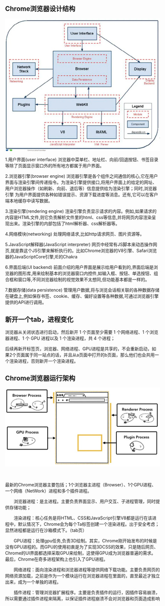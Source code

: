 ## Chrome浏览器设计结构



![Chrome浏览器架构](/imgs/browser.webp)



1.用户界面(user interface)
浏览器中菜单栏、地址栏、向前/回退按钮、书签目录等除了页面显示窗口外的所有地方都属于用户界面。

2.浏览器引擎(browser engine)
浏览器引擎是各个组件之间通信的核心,它在用户界面与渲染引擎间传递指令。为渲染引擎提供接口,将用户界面上的给定的网址、用户浏览器操作（如刷新、向前、退后等）信息提供给为渲染引擎；同时,浏览器引擎 为用户界面提供各种如错误提示、资源下载进度等消息。还有,它可以在客户端本地缓存中读写数据。

3.渲染引擎(rendering engine)
渲染引擎负责显示请求的内容。例如,如果请求的内容是HTML文件,则它负责解析文件里的html、css等信息,并将网页内容渲染呈现出来。渲染引擎的内部包括了html解析器、css解析器等。

4.网络模块(networking)
处理网络请求,比如http请求网页、图片资源等。

5.JavaScript解释器(JavaScript interpreter)
网页中经常有JS脚本来动态操作网页,就是靠这个JS引擎来解析执行的。比如Chrome浏览器的V8引擎、Safari浏览器的JavaScriptCore引擎,IE的Chakra

6.界面后端(UI backend)
前面介绍的用户界面是展示给用户看到的,界面后端是浏览器的图形库,用来绘制基本的浏览器窗口内控件,如输入框、按钮、单选按钮、组合框和窗口等,不同浏览器绘制的视觉效果不太想同,但功能基本都是一样的。

7.数据存储(data persistence)
管理用户数据,将与浏览会话相关联的各种数据存储在硬盘上,例如保存书签、cookie、缓存、偏好设置等各种数据,可通过浏览器引擎提供的API进行调用。



## 新开一个tab，进程变化    

浏览器从关闭状态进行启动，然后新开 1 个页面至少需要 1 个网络进程、1 个浏览器进程、1 个 GPU 进程以及 1 个渲染进程，共 4 个进程；  

后续再新开标签页，浏览器、网络进程、GPU进程是共享的，不会重新启动，如果2个页面属于同一站点的话，并且从a页面中打开的b页面，那么他们也会共用一个渲染进程，否则新开一个渲染进程。



## Chrome浏览器运行架构

![Chrome浏览器进程](/imgs/yunxing.webp)

​    

 最新的Chrome浏览器主要包括；1个浏览器主进程（Browser）、1个GPU进程、一个网络（NetWork）进程和多个插件进程。

　　浏览器进程：是主进程。主要负责界面显示、用户交互、子进程管理，同时提供存储功能；

　　渲染进程：核心任务是将HTML、CSS和JavaScript引擎V8都是运行在该进程中，默认情况下，Chrome会为每个Ta标签创建一个渲染进程。出于安全考虑；显然进程都是运行在沙箱模式下。（tab页）

　　GPU进程：处理gpu任务,负责3D绘制。其实，Chrome刚开始发布的时候是没有GPU进程的。而GPU的使用初衷是为了实现3DCSS的效果，只是随后网页、Chrome的UI界面都选择采取GPU来绘制，这使得GPU成为浏览器普遍的需求。最后，Chrome在奇多进程架构上也引入了GPU进程。

　　网络进程：面向渲染进程和浏览器进程等提供网络下载功能。主要负责网页的网络资源加载，之前是作为一个模块运行在浏览器进程在里面的，直至最近才独立出来，成为一个单独的进程。

　　插件进程：管理浏览器扩展程序。主要是负责插件的运行，因插件容易崩溃，所以需要通过插件进程来隔离，以保证插件进程崩溃不会对浏览器和页面造成影响